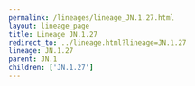 ```yaml
---
permalink: /lineages/lineage_JN.1.27.html
layout: lineage_page
title: Lineage JN.1.27
redirect_to: ../lineage.html?lineage=JN.1.27
lineage: JN.1.27
parent: JN.1
children: ['JN.1.27']
---
```

